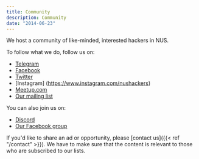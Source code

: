 ```yaml
---
title: Community
description: Community
date: "2014-06-23"
---
```


We host a community of like-minded, interested hackers in NUS.

To follow what we do, follow us on:

- [Telegram](https://t.me/nushackers)
- [Facebook](https://www.facebook.com/NUSHackers)
- [Twitter](https://twitter.com/nushackers)
- [Instagram] (https://www.instagram.com/nushackers)
- [Meetup.com](https://www.meetup.com/NUSHackers/)
- [Our mailing list](https://groups.google.com/forum/?fromgroups#!forum/nushackers)

You can also join us on:

- [Discord](https://discord.gg/Au3VJxz)
- [Our Facebook group](https://www.facebook.com/groups/nushackers/)

If you'd like to share an ad or opportunity, please [contact us]({{< ref "/contact" >}}). We have to make sure that the content is relevant to those who are subscribed to our lists.
